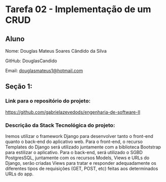 # Tarefa 02 - Implementação de um CRUD

## Aluno

Nome: Douglas Mateus Soares Cândido da Silva

GitHub: DouglasCandido

Email: douglasmateus1@hotmail.com

## Seção 1:

### Link para o repositório do projeto: 

https://github.com/gabrielazevedods/engenharia-de-software-II

### Descrição da Stack Tecnológica do projeto: 

Iremos utilizar o framework Django para desenvolver tanto o front-end quanto o back-end do aplicativo web. Para o front-end, o recurso Templates do Django será utilizado juntamente com a biblioteca Bootstrap para estilizar o aplicativo. Para o back-end, será utilizado o SGBD PostgresSQL, juntamente com os recursos Models, Views e URLs do Django, serão criadas Views para tratar e responder adequadamente os diferentes tipos de requisições (GET, POST, etc) feitas aos determinados URLs do app.

